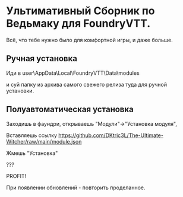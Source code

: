 # Ультимативный Сборник по Ведьмаку для FoundryVTT.
Всё, что тебе нужно было для комфортной игры, и даже больше.

## Ручная установка

Иди в user\AppData\Local\FoundryVTT\Data\modules 

и суй папку из архива самого свежего релиза туда для ручной установки.

## Полуавтоматическая установка

Заходишь в фаундри, открываешь "Модули"->"Установка модуля", 

Вставляешь ссылку https://github.com/DKtric3L/The-Ultimate-Witcher/raw/main/module.json

Жмешь "Установка"

???

PROFIT!

При появлении обновлений - повторить проделанное. 
